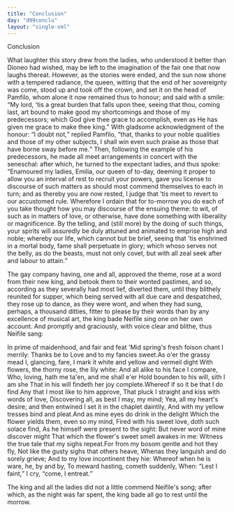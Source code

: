 ```yaml
---
title: "Conclusion"
day: "d09conclu"
layout: "single-xml"
---
```

<div id="d09conclu" type="conclusion" who="author"><head>Conclusion</head><p><milestone id="p09970001"/>What laughter this story drew from the ladies, who understood it
 better than Dioneo had wished, may be left to the imagination of
 the fair one that now laughs thereat.  <milestone id="p09970002"/>However, as the stories were
 ended, and the sun now shone with a tempered radiance, the queen,
 witting that the end of her sovereignty was come, stood up and took
 off the crown, and set it on the head of Pamfilo, whom alone it now
 remained thus to honour; and said with a smile: <q direct="unspecified">My lord, 'tis
 a great burden that falls upon thee, seeing that thou, coming last, art
 bound to make good my shortcomings and those of my predecessors;
 which God give thee grace to accomplish, even as He has given me
 grace to make thee king.</q> <milestone id="p09970003"/>With gladsome acknowledgment of the
 honour: <q direct="unspecified">I doubt not,</q> replied Pamfilo, <q direct="unspecified">that, thanks to your
 noble qualities and those of my other subjects, I shall win even such
 praise as those that have borne sway before me.</q> Then, following
 the example of his predecessors, he made all meet arrangements in
 concert with the seneschal: after which, he turned to the expectant
 ladies, and thus spoke:  <milestone id="p09970004"/><q direct="unspecified">Enamoured my ladies, Emilia, our queen
 of to-day, deeming it proper to allow you an interval of rest to recruit
 your powers, gave you license to discourse of such matters as should
 most commend themselves to each in turn; and as thereby you are
 now rested, I judge that 'tis meet to revert to our accustomed rule.
 Wherefore I ordain that for to-morrow you do each of you take
 thought how you may discourse of the ensuing theme: to wit, of
 such as in matters of love, or otherwise, have done something with
 liberality or magnificence.  <milestone id="p09970005"/>By the telling, and (still more) by the
 doing of such things, your spirits will assuredly be duly attuned and
 <pb n="311"/>animated
 to emprise high and noble; whereby our life, which cannot
 but be brief, seeing that 'tis enshrined in a mortal body, fame
 shall perpetuate in glory; which whoso serves not the belly, as do the
 beasts, must not only covet, but with all zeal seek after and labour to
 attain.</q></p><p><milestone id="p09970006"/>The gay company having, one and all, approved the theme, rose
 at a word from their new king, and betook them to their wonted
 pastimes, and so, according as they severally had most lief, diverted
 them,  <milestone id="p09970007"/>until they blithely reunited for supper, which being served
 with all due care and despatched, they rose up to dance, as they were
 wont, and when they had sung, perhaps, a thousand ditties, fitter to
 please by their words than by any excellence of musical art, the king
 bade Neifile sing one on her own account. And promptly and
 graciously, with voice clear and blithe, thus Neifile sang:</p><div3 type="song" who="neifile"><lg><milestone id="p09970008"/><l>In prime of maidenhood, and fair and feat</l>
<l>'Mid spring's fresh foison chant I merrily:</l>
<l>Thanks be to Love and to my fancies sweet.</l></lg><lg><milestone id="p09970009"/><l>As o'er the grassy mead I, glancing, fare,</l>
<l>I mark it white and yellow and vermeil dight</l>
<l>With flowers, the thorny rose, the lily white:</l>
<l>And all alike to his face I compare,</l>
<l>Who, loving, hath me ta'en, and me shall e'er</l>
<l>Hold bounden to his will, sith I am she</l>
<l>That in his will findeth her joy complete.</l></lg><lg><milestone id="p09970010"/><l>Whereof if so it be that I do find</l>
<l>Any that I most like to him approve,</l>
<l>That pluck I straight and kiss with words of love,</l>
<l>Discovering all, as best I may, my mind;</l>
<l>Yea, all my heart's desire; and then entwined</l>
<l>I set it in the chaplet daintily,</l>
<l>And with my yellow tresses bind and pleat.</l></lg><lg><milestone id="p09970011"/><l>And as mine eyes do drink in the delight</l>
<l>Which the flower yields them, even so my mind,</l>
<l>Fired with his sweet love, doth such solace find,</l>
<l>As he himself were present to the sight:</l>
<l>But never word of mine discover might</l>
<l>That which the flower's sweet smell awakes in me:</l>
<l>Witness the true tale that my sighs repeat.</l></lg><pb n="312"/><lg><milestone id="p09970012"/><l>For from my bosom gentle and hot they fly,</l>
<l>Not like the gusty sighs that others heave,</l>
<l>Whenas they languish and do sorely grieve;</l>
<l>And to my love incontinent they hie:</l>
<l>Whereof when he is ware, he, by and by,</l>
<l>To meward hasting, cometh suddenly,</l>
<l>When: <q direct="unspecified">Lest I faint,</q> I cry, <q direct="unspecified">come, I entreat.</q></l></lg></div3><p><milestone id="p09970013"/>The king and all the ladies did not a little commend Neifile's
 song; after which, as the night was far spent, the king bade all go to
 rest until the morrow.</p></div>